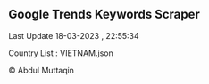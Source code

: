 

## Google Trends Keywords Scraper 
 
Last Update 18-03-2023 , 22:55:34

Country List :
VIETNAM.json



© Abdul Muttaqin 
